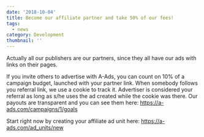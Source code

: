 ```yaml
---
date: '2018-10-04'
title: Become our affiliate partner and take 50% of our fees!
tags:
  - news
category: Development
thumbnail: ''
---
```

Actually all our publishers are our partners, since they all have our ads with links on their pages. 

If you invite others to advertise with A-Ads, you can count on 10% of a campaign budget, launched with your partner link. When somebody follows you referral link, we use a cookie to track it. Advertiser is considered your referral as long as s/he uses the ad created while the cookie was there. Our payouts are transparent and you can see them here: https://a-ads.com/campaigns/1/goals



Start right now by creating your affiliate ad unit here: <https://a-ads.com/ad_units/new>
